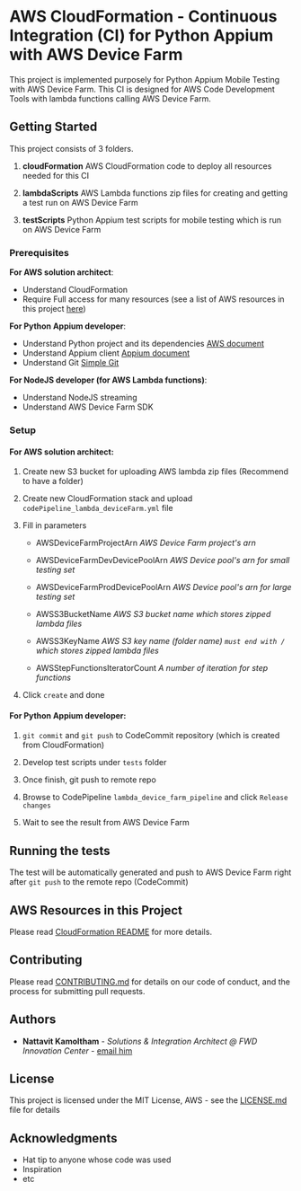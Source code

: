 # AWS CloudFormation - Continuous Integration (CI) for Python Appium with AWS Device Farm

This project is implemented purposely for Python Appium Mobile Testing with AWS Device Farm. This CI is designed for AWS Code Development Tools with lambda functions calling AWS Device Farm.

## Getting Started

This project consists of 3 folders.

1. **cloudFormation** AWS CloudFormation code to deploy all resources needed for this CI

2. **lambdaScripts** AWS Lambda functions zip files for creating and getting a test run on AWS Device Farm

3. **testScripts** Python Appium test scripts for mobile testing which is run on AWS Device Farm

### Prerequisites

**For AWS solution architect**:

-   Understand CloudFormation
-   Require Full access for many resources (see a list of AWS resources in this project [here](cloudFormation/README.md))

**For Python Appium developer**:

-   Understand Python project and its dependencies [AWS document](https://docs.aws.amazon.com/devicefarm/latest/developerguide/test-types-android-appium-python.html)
-   Understand Appium client [Appium document](http://appium.io/docs/en/about-appium/appium-clients/)
-   Understand Git [Simple Git](https://rogerdudler.github.io/git-guide/)

**For NodeJS developer (for AWS Lambda functions)**:

-   Understand NodeJS streaming
-   Understand AWS Device Farm SDK

### Setup

#### For AWS solution architect:

1. Create new S3 bucket for uploading AWS lambda zip files (Recommend to have a folder)

2. Create new CloudFormation stack and upload `codePipeline_lambda_deviceFarm.yml` file

3. Fill in parameters

    - AWSDeviceFarmProjectArn _AWS Device Farm project's arn_

    - AWSDeviceFarmDevDevicePoolArn _AWS Device pool's arn for small testing set_

    - AWSDeviceFarmProdDevicePoolArn _AWS Device pool's arn for large testing set_

    - AWSS3BucketName _AWS S3 bucket name which stores zipped lambda files_

    - AWSS3KeyName _AWS S3 key name (folder name) `must end with /` which stores zipped lambda files_

    - AWSStepFunctionsIteratorCount _A number of iteration for step functions_

4. Click `create` and done

#### For Python Appium developer:

1. `git commit` and `git push` to CodeCommit repository (which is created from CloudFormation)

2. Develop test scripts under `tests` folder

3. Once finish, git push to remote repo

4. Browse to CodePipeline `lambda_device_farm_pipeline` and click `Release changes`

5. Wait to see the result from AWS Device Farm

## Running the tests

The test will be automatically generated and push to AWS Device Farm right after `git push` to the remote repo (CodeCommit)

## AWS Resources in this Project

Please read [CloudFormation README](cloudFormation/README.md) for more details.

## Contributing

Please read [CONTRIBUTING.md](CONTRIBUTING.md) for details on our code of conduct, and the process for submitting pull requests.

## Authors

-   **Nattavit Kamoltham** - _Solutions & Integration Architect @ FWD Innovation Center_ - [email him](kamoltham.n.t@gmail.com)

## License

This project is licensed under the MIT License, AWS - see the [LICENSE.md](LICENSE.md) file for details

## Acknowledgments

-   Hat tip to anyone whose code was used
-   Inspiration
-   etc
